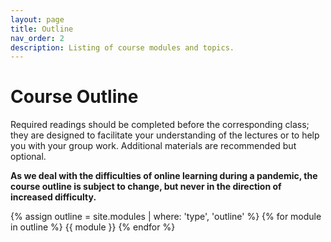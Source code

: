 ```yaml
---
layout: page
title: Outline
nav_order: 2
description: Listing of course modules and topics.
---
```


# Course Outline

Required readings should be completed before the corresponding class; they are designed to facilitate your understanding of the lectures or to help you with your group work. Additional materials are recommended but optional.

**As we deal with the difficulties of online learning during a pandemic, the course outline is subject to change, but never in the direction of increased difficulty.**

{% assign outline = site.modules | where: 'type', 'outline' %}
{% for module in outline %}
{{ module }}
{% endfor %}